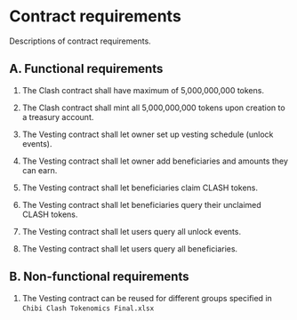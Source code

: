 # Contract requirements

Descriptions of contract requirements.

## A. Functional requirements

   1. The Clash contract shall have maximum of 5,000,000,000 tokens.

   2. The Clash contract shall mint all 5,000,000,000 tokens upon creation to a treasury account.

   3. The Vesting contract shall let owner set up vesting schedule (unlock events).

   4. The Vesting contract shall let owner add beneficiaries and amounts they can earn.

   5. The Vesting contract shall let beneficiaries claim CLASH tokens.

   6. The Vesting contract shall let beneficiaries query their unclaimed CLASH tokens.

   7. The Vesting contract shall let users query all unlock events.

   8. The Vesting contract shall let users query all beneficiaries.

## B. Non-functional requirements

   1. The Vesting contract can be reused for different groups specified in `Chibi Clash Tokenomics Final.xlsx`
